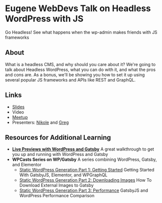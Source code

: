 # Eugene WebDevs Talk on Headless WordPress with JS
Go Headless! See what happens when the wp-admin makes friends with JS frameworks

## About

What is a headless CMS, and why should you care about it? We're going to talk about Headless WordPress, what you can do with it, and what the pros and cons are. As a bonus, we'll be showing you how to set it up using several popular JS frameworks and APIs like REST and GraphQL.

## Links

* [Slides](https://docs.google.com/presentation/d/13VTWBlUkiylzs7RtQkPWuFq70myF_tNtcKJlnv6eik8/edit?usp=sharing)
* Video
* [Meetup](https://www.meetup.com/eugenewebdevs/events/264942113/)
* Presenters: [Nikole](https://github.com/websupergirl) and [Greg](https://github.com/mckelveygreg)

## Resources for Additional Learning

* **[Live Previews with WordPress and Gatsby](https://justinwhall.com/live-previews-with-wordpress-gatsby/)** A great walkthrough to get you up and running with WordPress and Gatsby
* **WPCasts Series on WP/Gatsby** A series combining WordPress, Gatsby, and Elementor
  * [Static WordPress Generation Part 1: Getting Started](https://www.youtube.com/watch?v=N5UtB36x_O8) Getting Started With GatsbyJS, Elementor, and WPGraphQL
  * [Static WordPress Generation Part 2: Downloading Images](https://www.youtube.com/watch?v=5KpSXoqsuYM) How To Download External Images to Gatsby
  * [Static WordPress Generation Part 3: Performance](https://www.youtube.com/watch?v=LWOCOUHB5-Q) GatsbyJS and WordPress Performance Comparison
